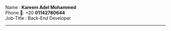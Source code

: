 Name : <b>Kareem Adel Mohammed</b>
<br>
Phone 📱: +20 <b>01142780644</b>
<br>
Job-Title : Back-End Developer
<hr>

